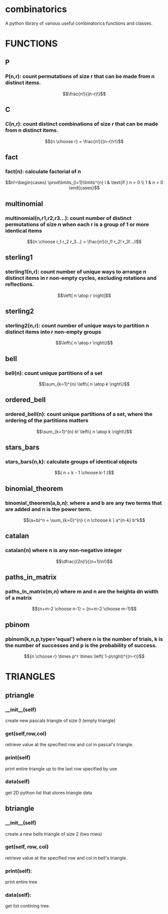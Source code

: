 # combinatorics
A python library of various useful combinatorics functions and classes.
# FUNCTIONS
## P
### P(n,r): count permutations of size r that can be made from n distinct items.
```math
\frac{n!}{(n-r)!}
```
## C
### C(n,r): count distinct combinations of size r that can be made from n distinct items.
```math
{n \choose r} = \frac{n!}{(n-r)!r!}
```

## fact
### fact(n): calculate factorial of n
```math
n!=\begin{cases}
\prod\limits_{i=1}\limits^{n} i & \text{if } n > 0 \\
1 & n = 0
\end{cases}
```
## multinomial
### multinomial(n,r1,r2,r3...): count number of distinct permutations of size n when each r is a group of 1 or more identical items
```math
{n \choose r_1 r_2 r_3...} = \frac{n!}{r_1! r_2! r_3!...}
```
## sterling1
### sterling1(n,r): count number of unique ways to arrange n distinct items in r non-empty cycles, excluding rotations and reflections.
```math
\left[ n \atop r \right]
```
## sterling2
### sterling2(n,r): count number of unique ways to partition n distinct items into r non-empty groups
```math
\left\{ n \atop r \right\}
```
## bell
### bell(n): count unique partitions of a set
```math
\sum_{k=1}^{n} \left\{ n \atop k \right\}
```
## ordered_bell
### ordered_bell(n): count unique partitions of a set, where the ordering of the partitions matters
```math
\sum_{k=1}^{n} k! \left\{ n \atop k \right\}
```
## stars_bars
### stars_bars(n,k): calculate groups of identical objects
```math
{ n + k - 1 \choose k-1 }
```
## binomial_theorem
### binomial_theorem(a,b,n): where a and b are any two terms that are added and n is the power term.
```math
(a+b)^n = \sum_{k=0}^{n} { n \choose k } a^{n-k} b^k
```
## catalan
### catalan(n) where n is any non-negative integer
```math
\dfrac{(2n)!}{(n+1)!n!}
```
## paths_in_matrix
### paths_In_matrix(m,n) where m and n are the heighta dn width of a matrix
```math
{n+m-2 \choose n-1} = {n+m-2 \choose m-1}
```
## pbinom
### pbinom(k,n,p,type='equal') where n is the number of trials, k is the number of successes and p is the probability of success.
```math
{n \choose r} \times p^r \times \left( 1-p\right)^{(n-r)}
```
# TRIANGLES
## ptriangle
### \_\_init\_\_(self)
  create new pascals triangle of size 0 (empty triangle)
### get(self,row,col)
  retrieve value at the specified row and col in pascal's triangle.
### print(self) 
  print entire triangle up to the last row specified by use
### data(self)
  get 2D python list that stores triangle data
## btriangle
### \_\_init\_\_(self)
  create a new bells triangle of size 2 (two rows)
### get(self, row, col)
  retrieve value at the specified row and col in bell's triangle.
### print(self):
  print entire tree
### data(self):
  get list contining tree.
